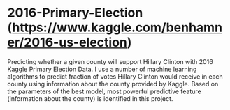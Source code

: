 # 2016-Primary-Election (https://www.kaggle.com/benhamner/2016-us-election)
Predicting whether a given county will support Hillary Clinton with 2016 Kaggle Primary Election Data.
I use a number of machine learning algorithms to predict fraction of votes Hillary Clinton would receive in each county using information about the county provided by Kaggle.
Based on the parameters of the best model, most powerful predictive feature (information about the county) is identified in this project.
